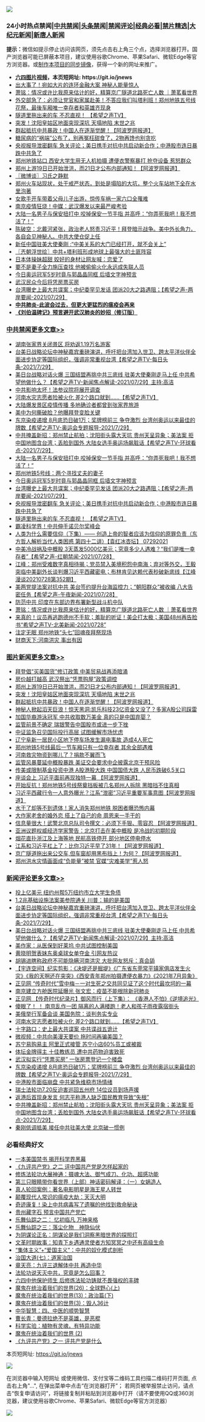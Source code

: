 ![](https://raw.githubusercontent.com/fqnews/bnews/master/64photo/fqnews-qr.jpg)

<div id="tt">
<h3>24小时热点禁闻|<a href="#%E4%B8%AD%E5%85%B1%E7%A6%81%E9%97%BB%E6%9B%B4%E5%A4%9A%E6%96%87%E7%AB%A0">中共禁闻</a>|<a href="#%E5%9B%BE%E7%89%87%E6%96%B0%E9%97%BB%E6%9B%B4%E5%A4%9A%E6%96%87%E7%AB%A0">头条禁闻</a>|<a href="#%E6%96%B0%E9%97%BB%E8%AF%84%E8%AE%BA%E6%9B%B4%E5%A4%9A%E6%96%87%E7%AB%A0">禁闻评论|<a href="#%E5%BF%85%E7%9C%8B%E7%BB%8F%E5%85%B8%E5%A5%BD%E6%96%87">经典必看|<a href="/video.md#%E7%A6%81%E7%89%87%E7%B2%BE%E9%80%89">禁片精选</a>|<a href="https://github.com/fqnews/djy/blob/master/gb/nf1351518.md#1">大纪元新闻</a>|<a href="https://github.com/fqnews/ntdtv/blob/master/gb/prog204.md#1">新唐人新闻</a></h3>
<div><b>提示：</b>微信如提示停止访问该网页，须先点击右上角三个点，选择浏览器打开。国产浏览器可能已屏蔽本项目，建议使用谷歌Chrome、苹果Safari、微软Edge等官方浏览器。或<a href="https://github.com/fqnews/bnews/blob/master/%E5%88%B6%E4%BD%9Cgit%E7%A6%81%E9%97%BB%E9%95%9C%E5%83%8F.md">制作本项目的同步镜像</a>，获得一个新的网址来推广。</div>
<ul>
<li><b><a href="http://d1.bdrive.tk/64.mp4" target="_blank">六四图片视频</a>，本页短网址: https://git.io/jnews</b></li>
<li><a href="/cnnews/20210729/1596322.md">出大事了！宛如大片的连环金融大案 神秘人能量惊人</a></li>
<li><a href="/cbnews/20210729/1596280.md">萧铭：情况或许比我原来估计的好，精算京广隧道北路死亡人数 ｜萧茗看世界</a></li>
<li><a href="/bannedvideo/20210729/1596306.md">外交部急了：必须让党官和家属赴美！不答应我们叫塔利班！郑州地铁五号线花祭，最後车厢唯一幸存者和英雄齐现身</a></li>
<li><a href="/comments/20210729/1596423.md">隧道里拖出来的车 不忍直视！ 【希望之声TV】</a></li>
<li><a href="/topimagenews/20210729/1596459.md">突发！沈阳皇姑区地面突现深坑 天塌地陷 末世之兆</a></li>
<li><a href="/topimagenews/20210729/1596290.md">群起抵抗中共暴政！中国人在逐渐觉醒！【阿波罗网报道】</a></li>
<li><a href="/health/20210729/1596371.md">糖尿病的“祸端”公布了，别再冤枉甜食了，2物再馋也别贪吃</a></li>
<li><a href="/cbnews/20210729/1596509.md">央视报导泄密翻车 急关评论；美日携手对抗中共启动新合作；中港股市连日暴跌中共急了</a></li>
<li><a href="/cnnews/20210729/1596347.md">郑州地铁站口 西安大学生用无人机拍摄 遭便衣警察暴打 抢夺设备 惹怒群众</a></li>
<li><a href="/topimagenews/20210729/1596552.md">郑州上游19日已开始泄洪，而21日才公布内部通知！【阿波罗网报道】</a></li>
<li><a href="/ssgc/20210729/1596318.md">〖微博谈〗习氏之静默</a></li>
<li><a href="/bannedvideo/20210729/1596394.md">郑州火车站现状，处于戒严状态，到处是塌陷的大坑，整个火车站地下全在水里泡著</a></li>
<li><a href="/yule/20210730/1596639.md">女歌手开车带着父母儿子出游，惊传车祸一家六口全罹难</a></li>
<li><a href="/worldnews/20210729/1596626.md">南京疫情狂烧！中媒：武汉爆发以来最严峻考验</a></li>
<li><a href="/cbnews/20210729/1596605.md">大陆一名男子与保安扭打中 咬掉保安一节手指 并高呼：“你弄死我吧！我不想活了！”</a></li>
<li><a href="/bannedvideo/20210729/1596488.md">陈破空：北戴河紧张，政治老人怒责习近平！拜登暗示战争。美中外长角力，各自会见神秘人。中共大使仓促上任</a></li>
<li><a href="/headline/20210729/1596404.md">新任中国驻美大使秦刚 :“中美关系的大门已经打开，就不会关上”</a></li>
<li><a href="/ssgc/20210729/1596268.md">〖兲朝浮世绘〗中共+塔利班形成地球上最强大的土匪阵容</a></li>
<li><a href="/worldnews/20210729/1596555.md">日本体操妹超甜 姣好的身材让网友喊：恋爱了</a></li>
<li><a href="/cnnews/20210729/1596283.md">要不是妻子全力施压查找 他被偷偷火化永远成失联人员</a></li>
<li><a href="/cbnews/20210729/1596553.md">今日奥运冠军5岁时竟与郭晶晶同框 后墙文字神预言</a></li>
<li><a href="/baitai/20210729/1596476.md">武汉民众今后将凭房票买房</a></li>
<li><a href="/comments/20210729/1596525.md">台湾曝史上最大共谍案；中纪委罕见发话 团派20大之路遇阻；【希望之声-两岸要闻-2021/07/29】</a></li>
<li><b><a href="/comments/20200211/1275071.md" target="_blank">中共肺炎-此波会过去，但更大更猛烈的瘟疫会再来</a></b></li>
<li><b><a href="/comments/20200207/1272816.md" target="_blank">《刘伯温碑记》预言避开武汉肺炎的妙招（修订版）</a></b></li>
</ul>
</div>

<div class="catlist">
<h3><a href="/cbnews/" target="_blank">中共禁闻</a><span><a href="/cbnews/" target="_blank" rel="nofollow">更多文章>></a></span></h3>
<ul>
<li><a href="/cbnews/20210730/1596768.md" target="_blank">湖南张家界关闭景区 将劝返1.19万名游客</a></li>
<li><a href="/comments/20210730/1596767.md" target="_blank">台美日战略论坛中神秘嘉宾重磅演讲，呼吁把台湾加入世卫、跨太平洋伙伴全面进步协定等国际组织，强调非常重视台湾【希望之声TV-每日头条-2021/7/29】</a></li>
<li><a href="/comments/20210730/1596766.md" target="_blank">美日台战略对话火爆 三国结盟再挑中共三底线   驻美大使秦刚走马上任 中共希望他做什么？【希望之声TV-新闻焦点解读-2021/07/29】主持:高洁</a></li>
<li><a href="/cbnews/20210730/1596759.md" target="_blank">中共影响太坏！法参议院将展开调查</a></li>
<li><a href="/comments/20210730/1596725.md" target="_blank">河南水灾志愿者险被火化 差2个路口就到&#8230;&#8230;【希望之声TV】</a></li>
<li><a href="/cbnews/20210730/1596715.md" target="_blank">大陆爆发景区疫情传播 多地确诊者都曾到张家界旅游</a></li>
<li><a href="/cbnews/20210730/1596696.md" target="_blank">美中为何撕破脸？他曝拜登变脸关键</a></li>
<li><a href="/comments/20210730/1596689.md" target="_blank">东京染疫递增 8月底恐日破1万；奖牌榜前三 争夺激烈 台湾创奥运以来最佳的牌数【希望之声TV-奥运会专题报导-2021/7/29】</a></li>
<li><a href="/comments/20210730/1596658.md" target="_blank">中共掩盖新招：郑州禁止航拍；沈阳街头露大天坑  贵州天呈异象；美法案 拒中国地图含台湾；丢脸到国外 大陆女选手奥运场飙脏话【希望之声TV-环球看点-2021/7/29】</a></li>
<li><a href="/cbnews/20210729/1596605.md" target="_blank">大陆一名男子与保安扭打中 咬掉保安一节手指 并高呼：“你弄死我吧！我不想活了！”</a></li>
<li><a href="/cbnews/20210729/1596554.md" target="_blank">郑州地铁5号线：两个寻找丈夫的妻子</a></li>
<li><a href="/cbnews/20210729/1596553.md" target="_blank">今日奥运冠军5岁时竟与郭晶晶同框 后墙文字神预言</a></li>
<li><a href="/comments/20210729/1596525.md" target="_blank">台湾曝史上最大共谍案；中纪委罕见发话 团派20大之路遇阻；【希望之声-两岸要闻-2021/07/29】</a></li>
<li><a href="/cbnews/20210729/1596509.md" target="_blank">央视报导泄密翻车 急关评论；美日携手对抗中共启动新合作；中港股市连日暴跌中共急了</a></li>
<li><a href="/comments/20210729/1596423.md" target="_blank">隧道里拖出来的车 不忍直视！ 【希望之声TV】</a></li>
<li><a href="/cbnews/20210729/1596409.md" target="_blank">霸凌科学界！中共伸手诺贝尔奖峰会</a></li>
<li><a href="/comments/20210729/1596408.md" target="_blank">人类为什么需要信仰（下集）—— 创造上帝的智者应该为信仰的原罪负责（东方哲人解析当代人类困惑  第四十二讲）【袁红冰杏坛】 07292021</a></li>
<li><a href="/comments/20210729/1596334.md" target="_blank">中美冷战祸及中概股  3天蒸发5000亿美元；究竟多少人遇难？“我们是唯一幸存者”【希望之声-红朝禁闻-2021/07/28】</a></li>
<li><a href="/cbnews/20210729/1596319.md" target="_blank">江峰：郑州受难数字真相待揭；党员禁入美境积怨中南海；弃对等外交，王毅突临中美副外长谈判爆习近平西藏密电；布林肯见达赖代表秒破新底线【江峰漫谈20210728第352期】</a></li>
<li><a href="/comments/20210729/1596315.md" target="_blank">美两党提法案对抗中共 美台签约提升台海监控力；“朝阳群众”被收编 八大告密任务【希望之声-午夜新闻-2021/07/28】</a></li>
<li><a href="/cbnews/20210729/1596307.md" target="_blank">防范中共 印度在东部边界布署新型战斗机中队</a></li>
<li><a href="/cbnews/20210729/1596280.md" target="_blank">萧铭：情况或许比我原来估计的好，精算京广隧道北路死亡人数 ｜萧茗看世界</a></li>
<li><a href="/comments/20210729/1596275.md" target="_blank">来真的！议员再逃跑德州不手软；羞耻的听证！美企打太极；美国48州再告脸书“希望之声TV-北美新闻-2021/0728”</a></li>
<li><a href="/cbnews/20210729/1596271.md" target="_blank">注定无眠 郑州地铁“头七”回魂夜拜祭现场</a></li>
<li><a href="/cbnews/20210729/1596235.md" target="_blank">财商天下:河南洪灾 事出有因</a></li>

</ul>
</div>
<div class="catlist">
<h3><a href="/topimagenews/" target="_blank">图片新闻</a><span><a href="/topimagenews/" target="_blank" rel="nofollow">更多文章>></a></span></h3>
<ul>
<li><a href="/topimagenews/20210730/1596693.md" target="_blank">拜登倡“买美国货”修订政策 中美贸易战再添暗涌</a></li>
<li><a href="/topimagenews/20210730/1596662.md" target="_blank">房价越打越高 武汉祭出“凭票购屋”政策调控</a></li>
<li><a href="/topimagenews/20210729/1596552.md" target="_blank">郑州上游19日已开始泄洪，而21日才公布内部通知！【阿波罗网报道】</a></li>
<li><a href="/topimagenews/20210729/1596459.md" target="_blank">突发！沈阳皇姑区地面突现深坑 天塌地陷 末世之兆</a></li>
<li><a href="/topimagenews/20210729/1596290.md" target="_blank">群起抵抗中共暴政！中国人在逐渐觉醒！【阿波罗网报道】</a></li>
<li><a href="/topimagenews/20210729/1596289.md" target="_blank">神秘人掀起滔天巨浪！惊天黑洞:凯乐科技23亿资金又没了？多家A股公司踩雷</a></li>
<li><a href="/topimagenews/20210729/1596095.md" target="_blank">加国华裔游泳冠军 中共收取数万美金 真的只是中国弃婴？</a></li>
<li><a href="/topimagenews/20210729/1596022.md" target="_blank">监管前景不确定 瑞银警告中国股市或进一步下挫</a></li>
<li><a href="/topimagenews/20210729/1596005.md" target="_blank">中证监急召见国际投行高层 试图缓解市场忧虑</a></li>
<li><a href="/topimagenews/20210728/1595773.md" target="_blank">辽宁阜新一居民小区地下停车场发生漏电事故 造成4人死亡</a></li>
<li><a href="/topimagenews/20210728/1595730.md" target="_blank">郑州地铁5号线最后一节车厢只有一位幸存者 其余全部遇难</a></li>
<li><a href="/topimagenews/20210728/1595527.md" target="_blank">河南救灾物资到哪儿了？捐款不翼而飞</a></li>
<li><a href="/topimagenews/20210727/1595249.md" target="_blank">监管风暴蔓延中概股暴跌 美证交会要求中企披露北京干预风险</a></li>
<li><a href="/topimagenews/20210727/1595248.md" target="_blank">传美或限制基金投资中港 A股港股大跌 中国国债大跌 人民币跌破6.5关口</a></li>
<li><a href="/topimagenews/20210727/1595082.md" target="_blank">座谈会上 习近平面前再现独特一幕 【阿波罗网报道】</a></li>
<li><a href="/topimagenews/20210727/1595016.md" target="_blank">开始反抗！郑州地铁5号线祭奠挡板被几名郑州人拆除 黑暗挡不住真相</a></li>
<li><a href="/topimagenews/20210727/1595015.md" target="_blank">习近平西藏行令一人意外曝光？江系“泄密”习近平重要军事意图【阿波罗网报道】</a></li>
<li><a href="/topimagenews/20210727/1594820.md" target="_blank">水干了却等不到遗体！家人消失郑州地铁 脱困者曝恐怖内幕</a></li>
<li><a href="/topimagenews/20210727/1594801.md" target="_blank">大作家老舍的婚外恋 搭上了自己的命 周恩来一手干的</a></li>
<li><a href="/topimagenews/20210726/1594428.md" target="_blank">信息量很大！武警北京总队司令撰文：必须下手狠、零容忍 【阿波罗网报道】</a></li>
<li><a href="/topimagenews/20210726/1594218.md" target="_blank">亚洲议题权威经济学家警告：北京打击在美中概股 是冷战的初期阶段</a></li>
<li><a href="/topimagenews/20210726/1594119.md" target="_blank">烟花直扑浙江及上海等地 民航高铁停开 部分地区停电停水</a></li>
<li><a href="/topimagenews/20210725/1593930.md" target="_blank">江系和习近平杠上了：比你习近平早了31年！【阿波罗网报道】</a></li>
<li><a href="/topimagenews/20210725/1593795.md" target="_blank">京广隧道拖出来公交车,但车窗却用黑布挡上！为何？【阿波罗网报道】</a></li>
<li><a href="/topimagenews/20210725/1593649.md" target="_blank">郑州洪水灾情画面成“负能量”被禁 官媒“灾难美学”惹人怒</a></li>

</ul>
</div>
<div class="catlist">
<h3><a href="/comments/" target="_blank">新闻评论</a><span><a href="/comments/" target="_blank" rel="nofollow">更多文章>></a></span></h3>
<ul>
<li><a href="/comments/20210730/1596793.md" target="_blank">投上亿美元 纽约州帮5万纽约市立大学生免债</a></li>
<li><a href="/comments/20210730/1596780.md" target="_blank">1.2兆基础设施法案美参院通关 川普：输的是美国</a></li>
<li><a href="/comments/20210730/1596767.md" target="_blank">台美日战略论坛中神秘嘉宾重磅演讲，呼吁把台湾加入世卫、跨太平洋伙伴全面进步协定等国际组织，强调非常重视台湾【希望之声TV-每日头条-2021/7/29】</a></li>
<li><a href="/comments/20210730/1596766.md" target="_blank">美日台战略对话火爆 三国结盟再挑中共三底线   驻美大使秦刚走马上任 中共希望他做什么？【希望之声TV-新闻焦点解读-2021/07/29】主持:高洁</a></li>
<li><a href="/comments/20210730/1596761.md" target="_blank">美作家：从医保到好莱坞 中共试图控制美国</a></li>
<li><a href="/comments/20210730/1596745.md" target="_blank">黄晓明贺表妹东奥桌球女单夺金 引网友热议</a></li>
<li><a href="/comments/20210730/1596735.md" target="_blank">胡锡进瞎称政府不可能隐瞒河南洪灾 大批网友怒斥：真会舔</a></li>
<li><a href="/comments/20210730/1596734.md" target="_blank">【宇连空间】纪实剪影：《决堤还是掘堤》《广东省东莞常平镇家俱店发生火灾》《我的天啊还在突突》《西安青年郑州拍摄遭便衣暴力》《2021年7月异象》</a></li>
<li><a href="/comments/20210730/1596733.md" target="_blank">正见网 “传奇时代”雪中梅－一对生死之交共同见证了这个时代最坎坷的一幕</a></li>
<li><a href="/comments/20210730/1596732.md" target="_blank">南京建立方舱医院延曝光 张文宏：疫苗不能根除新冠肺炎</a></li>
<li><a href="/comments/20210730/1596731.md" target="_blank">正见网 【传奇时代纪录片】御风而行（上下集）： 《香港人不怕》《逆境追光》</a></li>
<li><a href="/comments/20210730/1596730.md" target="_blank">傻眼了！ ！ 南京乱作一团 隔离的人满楼跑！老人和孩子雨夜露宿街头</a></li>
<li><a href="/comments/20210730/1596729.md" target="_blank">美俄举行军备会谈 美国务院：谈判务实专业</a></li>
<li><a href="/comments/20210730/1596725.md" target="_blank">河南水灾志愿者险被火化 差2个路口就到&#8230;&#8230;【希望之声TV】</a></li>
<li><a href="/comments/20210730/1596717.md" target="_blank">十字路口：史上最大共谍案 中共谍战五诡计</a></li>
<li><a href="/comments/20210730/1596716.md" target="_blank">微视频：中共向美漫天要价 拖时间再骗美国？</a></li>
<li><a href="/comments/20210730/1596701.md" target="_blank">苏宁易购易主 阿里正式接管 苏宁小店60%员工或被裁</a></li>
<li><a href="/comments/20210730/1596695.md" target="_blank">体坛金牌得主 十佳教练员 遭中共药物迫害致死</a></li>
<li><a href="/comments/20210730/1596691.md" target="_blank">武汉拟实行“凭票买房” 一张房票登记一个楼盘</a></li>
<li><a href="/comments/20210730/1596689.md" target="_blank">东京染疫递增 8月底恐日破1万；奖牌榜前三 争夺激烈 台湾创奥运以来最佳的牌数【希望之声TV-奥运会专题报导-2021/7/29】</a></li>
<li><a href="/comments/20210730/1596674.md" target="_blank">中港股市面临崩盘 中共紧急维稳市场情绪</a></li>
<li><a href="/comments/20210730/1596673.md" target="_blank">瑞士法轮功7.20反迫害巡回五州府 14位议员到场声援</a></li>
<li><a href="/comments/20210730/1596661.md" target="_blank">返港后首现身发言 何志平称港人缺乏国民教育导致“失根”</a></li>
<li><a href="/comments/20210730/1596658.md" target="_blank">中共掩盖新招：郑州禁止航拍；沈阳街头露大天坑  贵州天呈异象；美法案 拒中国地图含台湾；丢脸到国外 大陆女选手奥运场飙脏话【希望之声TV-环球看点-2021/7/29】</a></li>
<li><a href="/comments/20210730/1596647.md" target="_blank">秦刚低调抵美 接任中共驻美大使 北京破一惯例</a></li>

</ul>
</div>

<div class="catlist">
<h3>必看经典好文</h3>
<ul>
<li><a href="/lifebaike/20210222/1491794.md" target="_blank">一本美国禁书 揭开科学界黑幕</a></li>
<li><a href="/bookonline/20131116/201055.md" target="_blank">《九评共产党》之二 评中国共产党是怎样起家的</a></li>
<li><a href="/comments/20191203/1234383.md" target="_blank">修炼法轮功大展神通：摄魂大法、御气成刀、化功、超感功能</a></li>
<li><a href="/comments/20200426/1319648.md" target="_blank">第三只眼睛带你看世界（上部）神话密码解译：（一）女娲造人</a></li>
<li><a href="/comments/20200523/1332915.md" target="_blank">真人轮回案例：著名电影明星是海王星人转世</a></li>
<li><a href="/comments/20200619/783185.md" target="_blank">颠覆现代人常识的瘟疫大劫：天灭大明</a></li>
<li><a href="/topimagenews/20210131/1478453.md" target="_blank">奇迹康复！染上中共病毒写了遗嘱的他找到救命秘诀</a></li>
<li><a href="/comments/20210226/1494382.md" target="_blank">贵州藏字石 预言中国共产党亡</a></li>
<li><a href="/tculture/20170711/790081.md" target="_blank">乐舞仙踪之二： 忆初临凡 万神来格</a></li>
<li><a href="/tculture/20190101/1056889.md" target="_blank">乐舞仙踪之三：落尘化物　神隐仙伏</a></li>
<li><a href="/comments/20201031/1423298.md" target="_blank">为阴谋论正名：阴谋论是我们洞察黑暗世界的探照灯</a></li>
<li><a href="/comments/20200308/1290079.md" target="_blank">文革时期故事：知青下乡遇通灵使者方知冥冥之中还有高级生命</a></li>
<li><a href="/comments/20201007/1409565.md" target="_blank">“集体主义”+“爱国主义”：中共的奴化模式剖析</a></li>
<li><a href="/cbnews/20190424/913985.md" target="_blank">治国大道(七)：道家治国</a></li>
<li><a href="/comments/20131119/1029445.md" target="_blank">章天亮：九评三退解体中共 再造中华</a></li>
<li><a href="/comments/20210308/1500552.md" target="_blank">法轮功说天灭中共，究竟是怎么回事？</a></li>
<li><a href="/comments/20200926/1403542.md" target="_blank">六四中他保护师生 后修炼法轮功铸就不畏强权的丰碑</a></li>
<li><a href="/comments/20181210/1044798.md" target="_blank">魔鬼在统治着我们的世界(26)：全球野心(上)</a></li>
<li><a href="/topimagenews/20180602/951960.md" target="_blank">魔鬼在统治着我们的世界(13)：政治篇(下)</a></li>
<li><a href="/topimagenews/20180521/945342.md" target="_blank">魔鬼在统治着我们的世界(3)：毁人36计</a></li>
<li><a href="/comments/20200605/783247.md" target="_blank">中华智慧：四、中医的顺势智慧</a></li>
<li><a href="/comments/20180726/727420.md" target="_blank">曹长青：曼德拉绝不是英雄，是恶棍</a></li>
<li><a href="/comments/20200605/783205.md" target="_blank">科学实验：植物有灵魂，有特异功能</a></li>
<li><a href="/topimagenews/20180520/944940.md" target="_blank">魔鬼在统治着我们的世界 (2)</a></li>
<li><a href="/bookonline/20131116/201056.md" target="_blank">《九评共产党》之一 评共产党是什么</a></li>

</ul>
</div>

本页短网址: https://git.io/jnews

![](https://raw.githubusercontent.com/fqnews/bnews/master/64photo/fqnews-qr.jpg)

在浏览器中输入短网址 或使用微信、支付宝等二维码工具扫描二维码打开页面, 点击右上角"...", 在弹出菜单中点击“在浏览器打开”； 若网页被举报禁止访问，请点击“恢复申请访问”，将链接复制并粘贴到浏览器中打开（请不要使用QQ或360浏览器，建议使用谷歌Chrome、苹果Safari、微软Edge等官方浏览器）

![](https://raw.githubusercontent.com/fqnews/bnews/master/64photo/wx.jpg)
